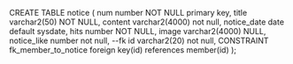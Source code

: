 CREATE TABLE notice (
   num number NOT NULL primary key,
   title varchar2(50) NOT NULL,
   content varchar2(4000) not null,
   notice_date date default sysdate,
   hits number NOT NULL,
   image varchar2(4000) NULL,
   notice_like number not null,
   --fk 
   id varchar2(20) not null,
   CONSTRAINT fk_member_to_notice foreign key(id) references member(id)
);